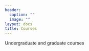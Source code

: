 ```yaml
---
header:
  caption: ""
  image: ""
layout: docs
title: Courses
---
```


Undergraduate and graduate courses  